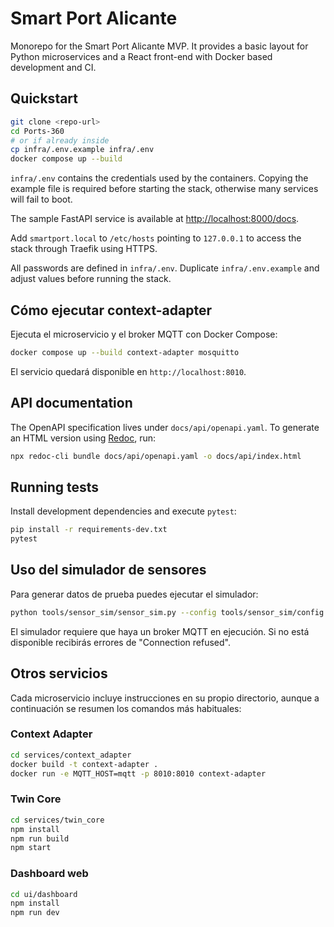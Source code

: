 # Smart Port Alicante

Monorepo for the Smart Port Alicante MVP. It provides a basic layout for Python
microservices and a React front-end with Docker based development and CI.

## Quickstart

```bash
git clone <repo-url>
cd Ports-360
# or if already inside
cp infra/.env.example infra/.env
docker compose up --build
```

`infra/.env` contains the credentials used by the containers. Copying the
example file is required before starting the stack, otherwise many services will
fail to boot.

The sample FastAPI service is available at [http://localhost:8000/docs](http://localhost:8000/docs).

Add `smartport.local` to `/etc/hosts` pointing to `127.0.0.1` to access the stack through Traefik using HTTPS.

All passwords are defined in `infra/.env`. Duplicate `infra/.env.example` and adjust values before running the stack.


## Cómo ejecutar context-adapter

Ejecuta el microservicio y el broker MQTT con Docker Compose:

```bash
docker compose up --build context-adapter mosquitto
```

El servicio quedará disponible en `http://localhost:8010`.


## API documentation

The OpenAPI specification lives under `docs/api/openapi.yaml`. To generate an
HTML version using [Redoc](https://github.com/Redocly/redoc), run:

```bash
npx redoc-cli bundle docs/api/openapi.yaml -o docs/api/index.html
```

## Running tests

Install development dependencies and execute `pytest`:

```bash
pip install -r requirements-dev.txt
pytest
```

## Uso del simulador de sensores

Para generar datos de prueba puedes ejecutar el simulador:

```bash
python tools/sensor_sim/sensor_sim.py --config tools/sensor_sim/config.yaml --mqtt-host localhost --rate 1
```

El simulador requiere que haya un broker MQTT en ejecución. Si no está disponible
recibirás errores de "Connection refused".

## Otros servicios

Cada microservicio incluye instrucciones en su propio directorio, aunque a
continuación se resumen los comandos más habituales:

### Context Adapter

```bash
cd services/context_adapter
docker build -t context-adapter .
docker run -e MQTT_HOST=mqtt -p 8010:8010 context-adapter
```

### Twin Core

```bash
cd services/twin_core
npm install
npm run build
npm start
```

### Dashboard web

```bash
cd ui/dashboard
npm install
npm run dev
```
